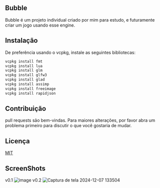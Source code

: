 ## Bubble
Bubble é um projeto individual criado por mim para estudo, e futuramente criar um jogo usando esse engine.
## Instalação
De preferência usando o vcpkg, instale as seguintes bibliotecas:
```bash
vcpkg install fmt
vcpkg install lua
vcpkg install glm      
vcpkg install glfw3
vcpkg install glad
vcpkg install assimp
vcpkg install freeimage
vcpkg install rapidjson
```
## Contribuição
pull requests são bem-vindas. Para maiores alterações, por favor abra um problema primeiro para discutir o que você gostaria de mudar.
## Licença
[MIT](https://choosealicense.com/licenses/mit/)

## ScreenShots
v0.1
![image](https://github.com/user-attachments/assets/9d256fb2-4851-406d-93b0-acae90c34bb4)
v0.2
![Captura de tela 2024-12-07 133504](https://github.com/user-attachments/assets/640d0907-6de5-46e3-919c-b53990afe300)


